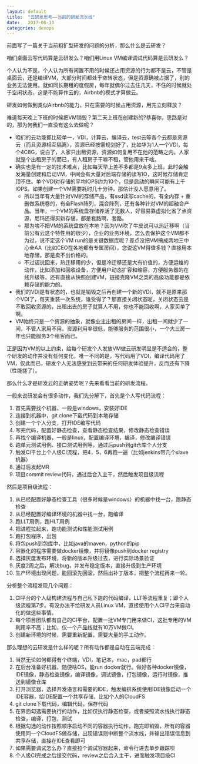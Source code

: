 ```yaml
---
layout: default
title:  "云研发思考——当前的研发流水线"
date:   2017-06-13
categories: devops
---
```


前面写了一篇关于当前粗犷型研发的问题的分析，那么什么是云研发？

咱们桌面云写代码算是云研发么？咱们用Linux VM编译调试代码算是云研发么？

个人认为不是。个人认为所有闲置不用的时候还占用资源的行为都不是云，不管是桌面云，还是编译VM，大部分时间都处于空转状态，但是资源确被占据了，别的业务无法使用。就如同长期租的度假房，每年就偶尔过去住几天，不住的时候就处于空闲状态，这是不能算作云的，Airbnb的模式才算做云。

研发如何做到类似Airbnb的能力，只在需要的时候占用资源，用完立刻释放？

难道每天晚上下班的时候把VM销毁？第二天上班在创建新的?恭喜你，思路是对的，那为何我们一直没有这么去做呢？
- 咱们的云功能都比较单一，VDI，计算云，编译云，test云等各个云都是资源云（而且资源相互隔离），资源已经按需规划好了，比如华为1人一个VDI，每个4C8G，说白了，人家只出租资源，资源如何复用不在他的范畴之内。人家就是个出租房子的而已，有人租房子干嘛不租，管他用来干啥。
- 确实也是有一定的技术难点，比如每天早上差不多都是9点多上班，此时会触发海量创建和启动VM，中间会有大量对后端存储的读写IO，这时候存储肯定顶不住。单个VDI对存储的平均IOPS约为10个，但是启动的瞬间可能有上千IOPS。如果创建一个VM需要耗时几十分钟，那估计没人愿意用了。
  - 所以当年有大量针对VM的存储产品，有ssd读写cache的，有全内存 + 重删做系统卷的，有全Flash阵列，混合阵列，还有各种针对VM的超融合产品。当年，一个VM的系统盘存储养活了无数人，好容易靠虚拟化省了点资源，尼玛还得买新存储，都是套路啊，套路。
  - 那为啥不把VM的系统盘放在本地？因为VM吹了牛皮说可以热迁移啊（当前公有云这个特性用的很少），企业的业务环境，怎么去保护这个VM都不为过，说不定这个VM run的是关键数据库呢？差点没把VM搞成两地三中心全AA（比如CEO在各地都有专属房间），您说这VM得值多钱？直接用本地存储，那是卖不出价格的。
  - 不过话说回来，热迁移用的少，但是冷迁移还是大有价值的，方便运维的动作，比如添加和回收设备，方便用户动态扩容和缩容，方便服务器的在线升级等。还有直接从快照创建VM，链接克隆VM之类的高级功能都是依赖存储的能力的。
- 我们的VDI是有状态的，也就是销毁之后再创建一个新的VDI，就不是原来那个VDI了，每天重装一次系统，谁受得了？那直接关闭状态呢，关闭状态云是不敢回收资源的，出租出去的房子就算人不用，你也不能回收啊，人家买单了啊。
- VM始终只是一个资源的抽象，就像业主出租的房间一样，出租一间就少了一间，不管人家用不用。资源利用率很低，能够服务的范围很小，一个大三房一年也只能服务3个租客而已。

正是因为VM的以上约束，给每个研发个人发放VM做云研发明显是不适合的，整个研发的动作并没有任何变化，唯一不同的是，写代码用了VDI，编译代码用了VM，仅此而已，研发个人无法感受到云带来的任何研发体验提升，反而还有下降（性能搓了）。

那么什么才是研发云的正确姿势呢？先来看看当前的研发流程。

一般来说研发会有很多动作，我们先分解下，首先是个人写代码流程：
1. 首先需要找个机器，一般是windows，安装好IDE
2. 连接到机器中，git clone下载代码到本地存储
3. 创建一个个人分支，打开IDE编写代码
4. 写完代码，配置好静态检查，查看静态检查结果，修改静态检查错误
5. 再找个编译机器，一般是linux，配置编译环境，编译，修改编译错误
6. 跑单元测试用例、接口测试用例等，通过后push到git仓库个人分支
7. 触发CI平台上个人级CI流程，把4，5，6再跑一遍（比如jenkins带几个slave机器）
8. 通过后发起MR
9. 项目commit review代码，通过后合入主干，然后触发项目级流程

然后是项目级流程：
1. 从已经配置好静态检查工具（很多时候是windows）的机器中找一台，跑静态检查
2. 从已经配置好编译环境的机器中找一台，跑编译
3. 跑LLT用例，跑HLT用例
4. 把进程拉起来，跑功能测试和性能测试用例
5. 跑打包程序，出包
6. 将包push到包库中，比如java的maven，python的pip
7. 容器化的程序需要做docker镜像，并将镜像push到docker registry
8. 选择灰度发布环境，将新的版本升级过去，进行实际场景验证
9. 灰度2周之后，解决bug，并发布稳定版本，直接升级到生产环境
10. 生产环境出现问题，能回滚先回滚，然后出补丁版本，把整个流程再来一轮。

分析整个流程发现几个问题：
1. CI平台的个人级构建流程与自己私下跑的代码编译，LLT等流程重复；即个人级流程第7步。有没办法不给研发人员Linux VM，直接使用个人CI平台来自动化的做这些事情。
2. 每个项目团队都有自己的CI平台，配置一批VM专门用来做CI，这批专用的VM利用率不高；比如，仅一个产品线就有10万VM做CI。
3. 创建新环境的时候，需要重新配置，需要大量的手工动作。

那么理想的云研发是什么样的呢？所有动作都是自动在云端完成：
1. 当然无论如何都得有个终端，VDI，笔记本，mac，pad都行
2. 在后台准备好机器，随便啥OS，能run docker就行。做好各种docker镜像，IDE镜像，静态检查镜像，编译镜像，调试镜像，打包镜像，运行时镜像，推送到镜像仓库
2. 打开浏览器，选择开发语言和需要的IDE，触发编排系统使用IDE镜像启动一个IDE容器，给IDE配置一个共享存储，比如个人的CloudFS
4. git clone下载代码，编辑代码，保存代码
5. 在界面勾选需要执行的动作，比如仅执行静态检查，或者按照流水线执行静态检查，编译，打包，测试
6. 根据勾选的动作按照顺序启动不同的容器执行动作，跑完即销毁，所有的容器使用同一个CloudFS做存储，出现错误则中断整个流水线，并输出错误信息到共享存储，直接在IDE查看即可
7. 如果需要调试怎么办？直接拉个调试容器起来，命令行进去单步跟踪呗
8. 个人级CI完成之后提交代码，review之后合入主干，进而触发项目级CI
